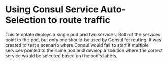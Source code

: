 # Using Consul Service Auto-Selection to route traffic

This template deploys a single pod and two services. Both of the services point to the pod, but only one should be used by Consul for routing. It was created to test a scenario where Consul would fail to start if multiple services pointed to the same pod and develop a solution where the correct service would be selected based on the pod's labels.
